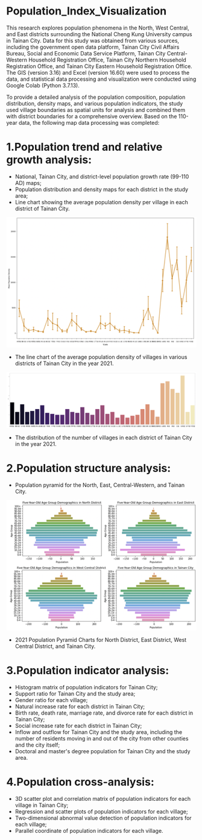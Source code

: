 # Population_Index_Visualization

This research explores population phenomena in the North, West Central, and East districts surrounding the National Cheng Kung University campus in Tainan City. Data for this study was obtained from various sources, including the government open data platform, Tainan City Civil Affairs Bureau, Social and Economic Data Service Platform, Tainan City Central-Western Household Registration Office, Tainan City Northern Household Registration Office, and Tainan City Eastern Household Registration Office. The GIS (version 3.16) and Excel (version 16.60) were used to process the data, and statistical data processing and visualization were conducted using Google Colab (Python 3.7.13).

To provide a detailed analysis of the population composition, population distribution, density maps, and various population indicators, the study used village boundaries as spatial units for analysis and combined them with district boundaries for a comprehensive overview. Based on the 110-year data, the following map data processing was completed:

# 1.Population trend and relative growth analysis:
- National, Tainan City, and district-level population growth rate (99-110 AD) maps;
- Population distribution and density maps for each district in the study area;
- Line chart showing the average population density per village in each district of Tainan City.

![image](Line_Chart_Average_population_density.png)
- The line chart of the average population density of villages in various districts of Tainan City in the year 2021.

![image](number_of_villages.png)
- The distribution of the number of villages in each district of Tainan City  in the year 2021.

# 2.Population structure analysis:
- Population pyramid for the North, East, Central-Western, and Tainan City.

![image](Population_pyramid.png)
- 2021 Population Pyramid Charts for North District, East District, West Central District, and Tainan City.

# 3.Population indicator analysis:
- Histogram matrix of population indicators for Tainan City;
- Support ratio for Tainan City and the study area;
- Gender ratio for each village;
- Natural increase rate for each district in Tainan City;
- Birth rate, death rate, marriage rate, and divorce rate for each district in Tainan City;
- Social increase rate for each district in Tainan City;
- Inflow and outflow for Tainan City and the study area, including the number of residents moving in and out of the city from other counties and the city itself;
- Doctoral and master's degree population for Tainan City and the study area.

# 4.Population cross-analysis:
- 3D scatter plot and correlation matrix of population indicators for each village in Tainan City;
- Regression and scatter plots of population indicators for each village;
- Two-dimensional abnormal value detection of population indicators for each village;
- Parallel coordinate of population indicators for each village.


